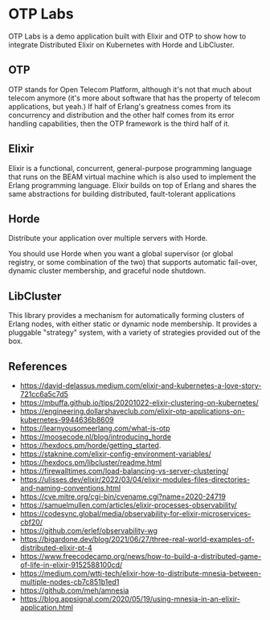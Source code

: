 # OTP Labs
OTP Labs is a demo application built with Elixir and OTP to show how to integrate
Distributed Elixir on Kubernetes with Horde and LibCluster. 

## OTP
OTP stands for Open Telecom Platform, although it's not that much about telecom 
anymore (it's more about software that has the property of telecom applications, but yeah.) 
If half of Erlang's greatness comes from its concurrency and distribution and 
the other half comes from its error handling capabilities, 
then the OTP framework is the third half of it.

## Elixir
Elixir is a functional, concurrent, general-purpose programming language that runs on the BEAM virtual machine 
which is also used to implement the Erlang programming language. Elixir builds on top of Erlang and shares 
the same abstractions for building distributed, fault-tolerant applications

## Horde
Distribute your application over multiple servers with Horde.

You should use Horde when you want a global supervisor (or global registry, or some combination of the two) 
that supports automatic fail-over, dynamic cluster membership, and graceful node shutdown.

## LibCluster
This library provides a mechanism for automatically forming clusters of Erlang nodes, with either static or dynamic node membership. 
It provides a pluggable "strategy" system, with a variety of strategies provided out of the box.

## References
* https://david-delassus.medium.com/elixir-and-kubernetes-a-love-story-721cc6a5c7d5
* https://mbuffa.github.io/tips/20201022-elixir-clustering-on-kubernetes/
* https://engineering.dollarshaveclub.com/elixir-otp-applications-on-kubernetes-9944636b8609
* https://learnyousomeerlang.com/what-is-otp
* https://moosecode.nl/blog/introducing_horde
* https://hexdocs.pm/horde/getting_started.
* https://staknine.com/elixir-config-environment-variables/
* https://hexdocs.pm/libcluster/readme.html
* https://firewalltimes.com/load-balancing-vs-server-clustering/
* https://ulisses.dev/elixir/2022/03/04/elixir-modules-files-directories-and-naming-conventions.html
* https://cve.mitre.org/cgi-bin/cvename.cgi?name=2020-24719
* https://samuelmullen.com/articles/elixir-processes-observability/
* https://codesync.global/media/observability-for-elixir-microservices-cbf20/
* https://github.com/erlef/observability-wg
* https://bigardone.dev/blog/2021/06/27/three-real-world-examples-of-distributed-elixir-pt-4
* https://www.freecodecamp.org/news/how-to-build-a-distributed-game-of-life-in-elixir-9152588100cd/
* https://medium.com/wttj-tech/elixir-how-to-distribute-mnesia-between-multiple-nodes-cb7c851b1ed1
* https://github.com/meh/amnesia
* https://blog.appsignal.com/2020/05/19/using-mnesia-in-an-elixir-application.html
